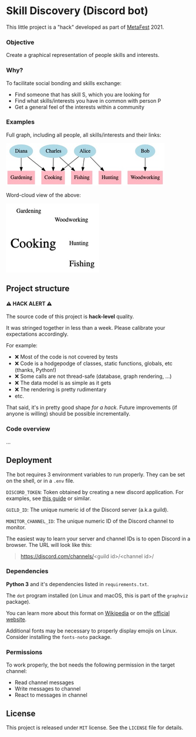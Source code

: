# Skill Discovery (Discord bot)

This little project is a "hack" developed as part of [MetaFest](https://metafest.metagame.wtf) 2021.

### Objective

Create a graphical representation of people skills and interests.

### Why?

To facilitate social bonding and skills exchange:

 * Find someone that has skill S, which you are looking for
 * Find what skills/interests you have in common with person P
 * Get a general feel of the interests within a community

### Examples

Full graph, including all people, all skills/interests and their links:

![Full graph](sample/full-graph.jpg)

Word-cloud view of the above:

![Word cloud](sample/word-cloud.jpg)

## Project structure

#### ⚠️ HACK ALERT ⚠️
The source code of this project is **hack-level** quality.

It was stringed together in less than a week.
Please calibrate your expectations accordingly.

For example:

 * ❌ Most of the code is not covered by tests
 * ❌ Code is a hodgepodge of classes, static functions, globals, etc (thanks, Python!)
 * ❌ Some calls are not thread-safe (database, graph rendering, ...)
 * ❌ The data model is as simple as it gets
 * ❌ The rendering is pretty rudimentary
 * etc.

That said, it's in pretty good shape *for a hack*.
Future improvements (if anyone is willing) should be possible incrementally.

### Code overview

...

## Deployment

The bot requires 3 environment variables to run properly.
They can be set on the shell, or in a `.env` file.

`DISCORD_TOKEN`: Token obtained by creating a new discord application.
For examples, see [this guide](https://realpython.com/how-to-make-a-discord-bot-python/) or similar.

`GUILD_ID`: The unique numeric id of the Discord server (a.k.a guild).

`MONITOR_CHANNEL_ID`: The unique numeric ID of the Discord channel to monitor.

The easiest way to learn your server and channel IDs is to open Discord in a browser.
The URL will look like this:

> https://discord.com/channels/<guild id\>/<channel id\>/

### Dependencies

**Python 3** and it's dependencies listed in `requirements.txt`.

The `dot` program installed (on Linux and macOS, this is part of the `graphviz` package).

You can learn more about this format on [Wikipedia](https://en.wikipedia.org/wiki/Graphviz) or on the [official website](https://www.graphviz.org/).

Additional fonts may be necessary to properly display emojis on Linux. Consider installing the `fonts-noto` package.

### Permissions

To work properly, the bot needs the following permission in the target channel:

 * Read channel messages
 * Write messages to channel
 * React to messages in channel

## License

This project is released under `MIT` license. See the `LICENSE` file for details.

